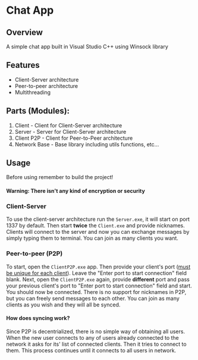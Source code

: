 # Chat App

## Overview
A simple chat app built in Visual Studio C++ using Winsock library

## Features
- Client-Server architecture
- Peer-to-peer architecture
- Multithreading

## Parts (Modules):
1. Client - Client for Client-Server architecture
2. Server - Server for Client-Server architecture
3. Client P2P - Client for Peer-to-Peer architecture
4. Network Base - Base library including utils functions, etc...

## Usage
Before using remember to build the project!

#### Warning: There isn't any kind of encryption or security

### Client-Server
To use the client-server architecture run the ```Server.exe```, it will start on port 1337 by default. Then start **twice** the ```Client.exe``` and provide nicknames. Clients will connect to the server and now you can exchange messages by simply typing them to terminal. You can join as many clients you want.

### Peer-to-peer (P2P)
To start, open the ```ClientP2P.exe``` app. Then provide your client's port (<ins>must be unique for each client</ins>). Leave the "Enter port to start connection" field blank. Next, open the ```ClientP2P.exe``` again, provide **different** port and pass your previous client's port to "Enter port to start connection" field and start. You should now be connected. There is no support for nicknames in P2P, but you can freely send messages to each other. You can join as many clients as you wish and they will all be synced.

#### How does syncing work?
Since P2P is decentrialized, there is no simple way of obtaining all users. When the new user connects to any of users already connected to the network it asks for its' list of connected clients. Then it tries to connect to them. This process continues until it connects to all users in network.